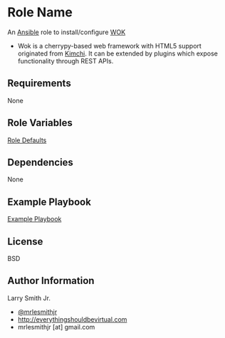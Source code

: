 Role Name
=========

An [Ansible] role to install/configure [WOK]

- Wok is a cherrypy-based web framework with HTML5 support originated from
[Kimchi]. It can be extended by plugins which expose functionality through
REST APIs.

Requirements
------------

None

Role Variables
--------------

[Role Defaults](./defaults/main.yml)

Dependencies
------------

None

Example Playbook
----------------

[Example Playbook](./playbook.yml)

License
-------

BSD

Author Information
------------------
Larry Smith Jr.
- [@mrlesmithjr]
- http://everythingshouldbevirtual.com
- mrlesmithjr [at] gmail.com

[@mrlesmithjr]: <https://www.twitter.com/mrlesmithjr>
[Ansible]: <https://www.ansible.com>
[Kimchi]: <http://kimchi-project.github.io/kimchi/>
[WOK]: <http://kimchi-project.github.io/wok/>
